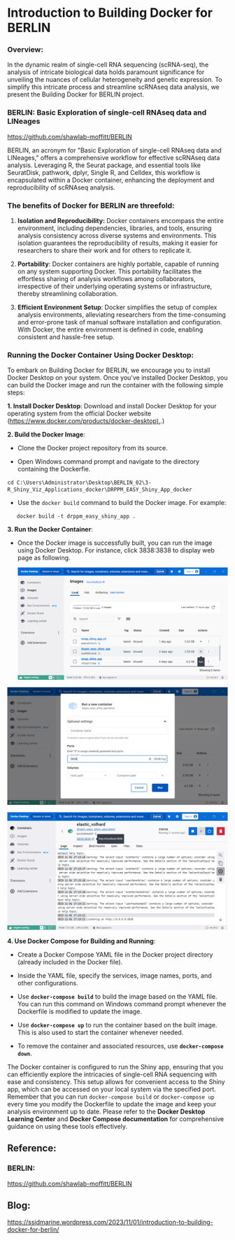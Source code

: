 # Introduction to Building Docker for BERLIN

### **Overview:**

In the dynamic realm of single-cell RNA sequencing (scRNA-seq), the analysis of intricate biological data holds paramount significance for unveiling the nuances of cellular heterogeneity and genetic expression. To simplify this intricate process and streamline scRNAseq data analysis, we present the Building Docker for BERLIN project.

### **BERLIN: Basic Exploration of single-cell RNAseq data and LINeages** 

<https://github.com/shawlab-moffitt/BERLIN>

BERLIN, an acronym for "Basic Exploration of single-cell RNAseq data and LINeages," offers a comprehensive workflow for effective scRNAseq data analysis. Leveraging R, the Seurat package, and essential tools like SeuratDisk, pathwork, dplyr, Single R, and Celldex, this workflow is encapsulated within a Docker container, enhancing the deployment and reproducibility of scRNAseq analysis.

### The benefits of Docker for BERLIN are threefold:

1.  **Isolation and Reproducibility:** Docker containers encompass the entire environment, including dependencies, libraries, and tools, ensuring analysis consistency across diverse systems and environments. This isolation guarantees the reproducibility of results, making it easier for researchers to share their work and for others to replicate it.

2.  **Portability**: Docker containers are highly portable, capable of running on any system supporting Docker. This portability facilitates the effortless sharing of analysis workflows among collaborators, irrespective of their underlying operating systems or infrastructure, thereby streamlining collaboration.

3.  **Efficient Environment Setup**: Docker simplifies the setup of complex analysis environments, alleviating researchers from the time-consuming and error-prone task of manual software installation and configuration. With Docker, the entire environment is defined in code, enabling consistent and hassle-free setup.

### **Running the Docker Container Using Docker Desktop**:

To embark on Building Docker for BERLIN, we encourage you to install Docker Desktop on your system. Once you've installed Docker Desktop, you can build the Docker image and run the container with the following simple steps:

**1. Install Docker Desktop**: Download and install Docker Desktop for your operating system from the official Docker website ([https://www.docker.com/products/docker-desktop).](https://www.docker.com/products/docker-desktop).)

**2. Build the Docker Image**:

-   Clone the Docker project repository from its source.

-   Open Windows command prompt and navigate to the directory containing the Dockerfie.

```         
cd C:\Users\Administrator\Desktop\BERLIN_02\3-R_Shiny_Viz_Applications_docker\DRPPM_EASY_Shiny_App_docker
```

-   Use the `docker build` command to build the Docker image. For example:

```         
   docker build -t drppm_easy_shiny_app .
```

**3. Run the Docker Container**:

-   Once the Docker image is successfully built, you can run the image using Docker Desktop. For instance, click 3838:3838 to display web page as following.

    ![](https://github.com/chingyaousf/Introduction-to-Building-Docker-for-BERLIN/blob/main/data/Docker%20Desktop%20images.jpg?raw=true)

![](https://github.com/chingyaousf/Introduction-to-Building-Docker-for-BERLIN/blob/main/data/Docker%20Desktop%20images_02.jpg?raw=true)

![](https://github.com/chingyaousf/Introduction-to-Building-Docker-for-BERLIN/blob/main/data/Docker%20Desktop%20images_03.jpg?raw=true)

**4. Use Docker Compose for Building and Running**:

-   Create a Docker Compose YAML file in the Docker project directory (already included in the Docker file).

-   Inside the YAML file, specify the services, image names, ports, and other configurations.

-   Use **`docker-compose build`** to build the image based on the YAML file. You can run this command on Windows command prompt whenever the Dockerfile is modified to update the image.

-   Use **`docker-compose up`** to run the container based on the built image. This is also used to start the container whenever needed.

-   To remove the container and associated resources, use **`docker-compose down`**.

The Docker container is configured to run the Shiny app, ensuring that you can efficiently explore the intricacies of single-cell RNA sequencing with ease and consistency. This setup allows for convenient access to the Shiny app, which can be accessed on your local system via the specified port. Remember that you can run `docker-compose build` or `docker-compose up` every time you modify the Dockerfile to update the image and keep your analysis environment up to date. Please refer to the **Docker Desktop Learning Center** and **Docker Compose documentation** for comprehensive guidance on using these tools effectively.

## Reference:

### **BERLIN:**

<https://github.com/shawlab-moffitt/BERLIN>

## Blog:

<https://ssidmarine.wordpress.com/2023/11/01/introduction-to-building-docker-for-berlin/>
